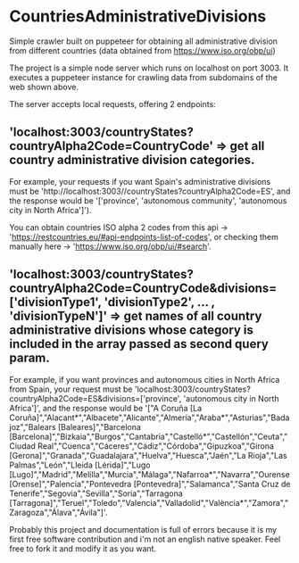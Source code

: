 # CountriesAdministrativeDivisions

Simple crawler built on puppeteer for obtaining all administrative division from different countries (data obtained from https://www.iso.org/obp/ui)

The project is a simple node server which runs on localhost on port 3003. It executes a puppeteer instance for crawling data from subdomains of the web shown above.

The server accepts local requests, offering 2 endpoints:

## 'localhost:3003/countryStates?countryAlpha2Code=CountryCode' => get all country administrative division categories. 

For example, your requests if you want Spain's administrative divisions must be 'http://localhost:3003//countryStates?countryAlpha2Code=ES', and the response would be 
'['province', 'autonomous community', 'autonomous city in North Africa']'). 

You can obtain countries ISO alpha 2 codes from this api -> 'https://restcountries.eu/#api-endpoints-list-of-codes', or checking them manually here -> 
'https://www.iso.org/obp/ui/#search'.

## 'localhost:3003/countryStates?countryAlpha2Code=CountryCode&divisions=['divisionType1', 'divisionType2', ... , 'divisionTypeN']' => get names of all country administrative divisions whose category is included in the array passed as second query param.

For example, if you want provinces and autonomous cities in North Africa from Spain, your request must be 'localhost:3003/countryStates?countryAlpha2Code=ES&divisions=['province', 'autonomous city in North Africa']', and
the response would be '["A Coruña [La Coruña]","Alacant*","Albacete","Alicante","Almería","Araba*","Asturias","Badajoz","Balears [Baleares]","Barcelona [Barcelona]","Bizkaia","Burgos","Cantabria","Castelló*","Castellón","Ceuta","Ciudad Real","Cuenca","Cáceres","Cádiz","Córdoba","Gipuzkoa","Girona [Gerona]","Granada","Guadalajara","Huelva","Huesca","Jaén","La Rioja","Las Palmas","León","Lleida [Lérida]","Lugo [Lugo]","Madrid","Melilla","Murcia","Málaga","Nafarroa*","Navarra","Ourense [Orense]","Palencia","Pontevedra [Pontevedra]","Salamanca","Santa Cruz de Tenerife","Segovia","Sevilla","Soria","Tarragona [Tarragona]","Teruel","Toledo","Valencia","Valladolid","València*","Zamora","Zaragoza","Álava","Ávila"]'.

Probably this project and documentation is full of errors because it is my first free software contribution and i'm not an english native speaker. Feel free to fork it and modify it
as you want.
